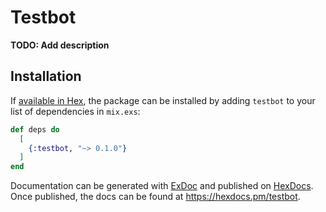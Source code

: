 # Testbot

**TODO: Add description**

## Installation

If [available in Hex](https://hex.pm/docs/publish), the package can be installed
by adding `testbot` to your list of dependencies in `mix.exs`:

```elixir
def deps do
  [
    {:testbot, "~> 0.1.0"}
  ]
end
```

Documentation can be generated with [ExDoc](https://github.com/elixir-lang/ex_doc)
and published on [HexDocs](https://hexdocs.pm). Once published, the docs can
be found at <https://hexdocs.pm/testbot>.

